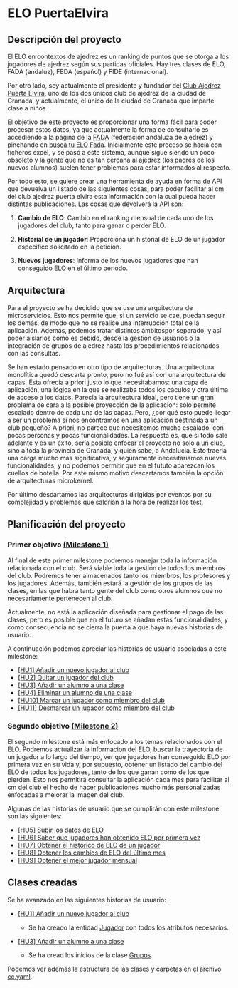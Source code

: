 # ELO PuertaElvira


## Descripción del proyecto

El ELO en contextos de ajedrez es un ranking de puntos que se otorga a los jugadores de ajedrez según sus partidas oficiales. Hay tres clases de ELO, FADA (andaluz), FEDA (español) y FIDE (internacional). 

Por otro lado, soy actualmente el presidente y fundador del [Club Ajedrez Puerta Elvira](http://clubajedrezpuertaelvira.blogspot.com/), uno de los dos únicos club de ajedrez de la ciudad de Granada, y actualmente, el único de la ciudad de Granada que imparte clase a niños. 

El objetivo de este proyecto es proporcionar una forma fácil para poder procesar estos datos, ya que actualmente la forma de consultarlo es accediendo a la página de la [FADA](http://www.fadajedrez.com/) (federación andaluza de ajedrez) y pinchando en [busca tu ELO Fada](http://www.fadajedrez.com/index.php/gestion-elo/busca-tu-elo-fada). Inicialmente este proceso se hacía con ficheros excel, y se pasó a este sistema, aunque sigue siendo un poco obsoleto y la gente que no es tan cercana al ajedrez (los padres de los nuevos alumnos) suelen tener problemas para estar informados al respecto. 

Por todo esto, se quiere crear una herramienta de ayuda en forma de API que devuelva un listado de las siguientes cosas, para poder facilitar al cm del club ajedrez puerta elvira esta información con la cual pueda hacer distintas publicaciones. Las cosas que devolverá la API son:

1. **Cambio de ELO**: Cambio en el ranking mensual de cada uno de los jugadores del club, tanto para ganar o perder ELO.
	
2. **Historial de un jugador**: Proporciona un historial de ELO de un jugador especifico solicitado en la petición.
	
3. **Nuevos jugadores**: Informa de los nuevos jugadores que han conseguido ELO en el último periodo.

## Arquitectura

Para el proyecto se ha decidido que se use una arquitectura de microservicios. Esto nos permite que, si un servicio se cae, puedan seguir los demás, de modo que no se realice una interrupción total de la aplicación. Además, podemos tratar distintos ámbitospor separado, y así poder aislarlos como es debido, desde la gestión de usuarios o la integración de grupos de ajedrez hasta los procedimientos relacionados con las consultas. 

Se han estado pensado en otro tipo de arquitecturas. Una arquitectura monolítica quedó descarta pronto, pero no fué así con una arquitectura de capas. Esta ofrecía a priori justo lo que necesitabamos: una capa de aplicación, una lógica en la que se realizaba todos los cáculos y otra última de acceso a los datos. Parecía la arquitectura ideal, pero tiene un gran problema de cara a la posible proyección de la aplicación: solo permite escalado dentro de cada una de las capas. Pero, ¿por qué esto puede llegar a ser un problema si nos encontramos en una aplicación destinada a un club pequeño? A priori, no parece que necesitemos mucho escalado, con pocas personas y pocas funcionalidades. La respuesta es, que si todo sale adelante y es un éxito, sería posible enfocar el proyecto no solo a un club, sino a toda la provincia de Granada, y quien sabe, a Andalucía. Esto traería una carga mucho más significativa, y seguramente necesitaríamos nuevas funcionalidades, y no podemos permitir que en el fututo aparezcan los cuellos de botella. Por este mismo motivo descartamos también la opción de arquitecturas microkernel.

Por último descartamos las arquitecturas dirigidas por eventos por su complejidad y problemas que saldrían a la hora de realizar los test.


## Planificación del proyecto



### Primer objetivo [(Milestone 1)](https://github.com/manuelorantes/EloPuertaElvira/milestone/1)

Al final de este primer milestone podremos manejar toda la información relacionada con el club. Será viable toda la gestión de todos los miembros del club. Podremos tener almacenados tanto los miembros, los profesores y los jugadores. Además, también estará la gestión de los grupos de las clases, en las que habrá tanto gente del club como otros alumnos que no necesariamente pertenecen al club.

Actualmente, no está la aplicación diseñada para gestionar el pago de las clases, pero es posible que en el futuro se añadan estas funcionalidades, y como consecuencia no se cierra la puerta a que haya nuevas historias de usuario.

A continuación podemos apreciar las historias de usuario asociadas a este milestone:

- [[HU1] Añadir un nuevo jugador al club](https://github.com/manuelorantes/EloPuertaElvira/issues/7)
- [[HU2] Quitar un jugador del club](https://github.com/manuelorantes/EloPuertaElvira/issues/8)
- [[HU3] Añadir un alumno a una clase](https://github.com/manuelorantes/EloPuertaElvira/issues/12)
- [[HU4] Eliminar un alumno de una clase](https://github.com/manuelorantes/EloPuertaElvira/issues/13)
- [[HU10] Marcar un jugador como miembro del club](https://github.com/manuelorantes/EloPuertaElvira/issues/39)
- [[HU11] Desmarcar un jugador como miembro del club](https://github.com/manuelorantes/EloPuertaElvira/issues/40)


### Segundo objetivo [(Milestone 2)](https://github.com/manuelorantes/EloPuertaElvira/milestone/2)

El segundo milestone está más enfocado a los temas relacionados con el ELO. Podremos actualizar la informacion del ELO, buscar la trayectoria de un jugador a lo largo del tiempo, ver que jugadores han conseguido ELO por primera vez en su vida y, por supuesto, obtener un listado del cambio del ELO de todos los jugadores, tanto de los que ganan como de los que pierden. Esto nos permitirá consultar la aplicación cada mes para facilitar al cm del club el hecho de hacer publicaciones mucho más personalizadas enfocadas a mejorar la imagen del club.

Algunas de las historias de usuario que se cumplirán con este milestone son las siguientes:

- [[HU5] Subir los datos de ELO](https://github.com/manuelorantes/EloPuertaElvira/issues/11)
- [[HU6] Saber que jugadores han obtenido ELO por primera vez](https://github.com/manuelorantes/EloPuertaElvira/issues/10)
- [[HU7] Obtener el histórico de ELO de un jugador](https://github.com/manuelorantes/EloPuertaElvira/issues/9)
- [[HU8] Obtener los cambios de ELO del último mes](https://github.com/manuelorantes/EloPuertaElvira/issues/6)
- [[HU9] Obtener el mejor jugador mensual](https://github.com/manuelorantes/EloPuertaElvira/issues/38)

## Clases creadas

Se ha avanzado en las siguientes historias de usuario:

- [[HU1] Añadir un nuevo jugador al club](https://github.com/manuelorantes/EloPuertaElvira/issues/7)
  + Se ha creado la entidad [Jugador](https://github.com/manuelorantes/EloPuertaElvira/blob/main/src/Entity/Player.php) con todos los atributos necesarios. 

- [[HU3] Añadir un alumno a una clase](https://github.com/manuelorantes/EloPuertaElvira/issues/12)
  + Se ha cread los inicios de la clase [Grupos](https://github.com/manuelorantes/EloPuertaElvira/blob/main/src/Entity/Group.php).


Podemos ver además la estructura de las clases y carpetas en el archivo [cc.yaml](https://github.com/manuelorantes/EloPuertaElvira/blob/main/cc.yaml).


 
